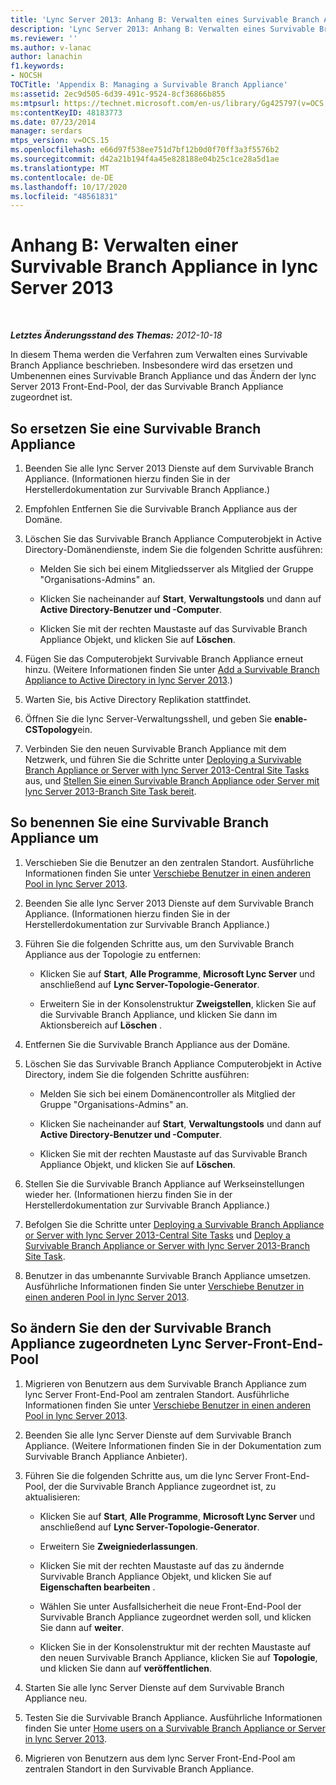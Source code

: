 ```yaml
---
title: 'Lync Server 2013: Anhang B: Verwalten eines Survivable Branch Appliance'
description: 'Lync Server 2013: Anhang B: Verwalten eines Survivable Branch Appliance.'
ms.reviewer: ''
ms.author: v-lanac
author: lanachin
f1.keywords:
- NOCSH
TOCTitle: 'Appendix B: Managing a Survivable Branch Appliance'
ms:assetid: 2ec9d505-6d39-491c-9524-8cf36866b855
ms:mtpsurl: https://technet.microsoft.com/en-us/library/Gg425797(v=OCS.15)
ms:contentKeyID: 48183773
ms.date: 07/23/2014
manager: serdars
mtps_version: v=OCS.15
ms.openlocfilehash: e66d97f538ee751d7bf12b0d0f70ff3a3f5576b2
ms.sourcegitcommit: d42a21b194f4a45e828188e04b25c1ce28a5d1ae
ms.translationtype: MT
ms.contentlocale: de-DE
ms.lasthandoff: 10/17/2020
ms.locfileid: "48561831"
---
```

# <a name="appendix-b-managing-a-survivable-branch-appliance-in-lync-server-2013"></a>Anhang B: Verwalten einer Survivable Branch Appliance in lync Server 2013

<div data-xmlns="http://www.w3.org/1999/xhtml">

<div class="topic" data-xmlns="http://www.w3.org/1999/xhtml" data-msxsl="urn:schemas-microsoft-com:xslt" data-cs="https://msdn.microsoft.com/">

<div data-asp="https://msdn2.microsoft.com/asp">



</div>

<div id="mainSection">

<div id="mainBody">

<span> </span>

_**Letztes Änderungsstand des Themas:** 2012-10-18_

In diesem Thema werden die Verfahren zum Verwalten eines Survivable Branch Appliance beschrieben. Insbesondere wird das ersetzen und Umbenennen eines Survivable Branch Appliance und das Ändern der lync Server 2013 Front-End-Pool, der das Survivable Branch Appliance zugeordnet ist.

<div>

## <a name="to-replace-a-survivable-branch-appliance"></a>So ersetzen Sie eine Survivable Branch Appliance

1.  Beenden Sie alle lync Server 2013 Dienste auf dem Survivable Branch Appliance. (Informationen hierzu finden Sie in der Herstellerdokumentation zur Survivable Branch Appliance.)

2.  Empfohlen Entfernen Sie die Survivable Branch Appliance aus der Domäne.

3.  Löschen Sie das Survivable Branch Appliance Computerobjekt in Active Directory-Domänendienste, indem Sie die folgenden Schritte ausführen:
    
      - Melden Sie sich bei einem Mitgliedsserver als Mitglied der Gruppe "Organisations-Admins" an.
    
      - Klicken Sie nacheinander auf **Start**, **Verwaltungstools** und dann auf **Active Directory-Benutzer und -Computer**.
    
      - Klicken Sie mit der rechten Maustaste auf das Survivable Branch Appliance Objekt, und klicken Sie auf **Löschen**.

4.  Fügen Sie das Computerobjekt Survivable Branch Appliance erneut hinzu. (Weitere Informationen finden Sie unter [Add a Survivable Branch Appliance to Active Directory in lync Server 2013](lync-server-2013-add-a-survivable-branch-appliance-to-active-directory.md).)

5.  Warten Sie, bis Active Directory Replikation stattfindet.

6.  Öffnen Sie die lync Server-Verwaltungsshell, und geben Sie **enable-CSTopology**ein.

7.  Verbinden Sie den neuen Survivable Branch Appliance mit dem Netzwerk, und führen Sie die Schritte unter [Deploying a Survivable Branch Appliance or Server with lync Server 2013-Central Site Tasks](lync-server-2013-deploying-a-survivable-branch-appliance-or-server-central-site-tasks.md) aus, und [Stellen Sie einen Survivable Branch Appliance oder Server mit lync Server 2013-Branch Site Task bereit](lync-server-2013-deploy-a-survivable-branch-appliance-or-server-branch-site-task.md).

</div>

<div>

## <a name="to-rename-a-survivable-branch-appliance"></a>So benennen Sie eine Survivable Branch Appliance um

1.  Verschieben Sie die Benutzer an den zentralen Standort. Ausführliche Informationen finden Sie unter [Verschiebe Benutzer in einen anderen Pool in lync Server 2013](lync-server-2013-move-users-to-another-pool.md).

2.  Beenden Sie alle lync Server 2013 Dienste auf dem Survivable Branch Appliance. (Informationen hierzu finden Sie in der Herstellerdokumentation zur Survivable Branch Appliance.)

3.  Führen Sie die folgenden Schritte aus, um den Survivable Branch Appliance aus der Topologie zu entfernen:
    
      - Klicken Sie auf **Start**, **Alle Programme**, **Microsoft Lync Server** und anschließend auf **Lync Server-Topologie-Generator**.
    
      - Erweitern Sie in der Konsolenstruktur **Zweigstellen**, klicken Sie auf die Survivable Branch Appliance, und klicken Sie dann im Aktionsbereich auf **Löschen** .

4.  Entfernen Sie die Survivable Branch Appliance aus der Domäne.

5.  Löschen Sie das Survivable Branch Appliance Computerobjekt in Active Directory, indem Sie die folgenden Schritte ausführen:
    
      - Melden Sie sich bei einem Domänencontroller als Mitglied der Gruppe "Organisations-Admins" an.
    
      - Klicken Sie nacheinander auf **Start**, **Verwaltungstools** und dann auf **Active Directory-Benutzer und -Computer**.
    
      - Klicken Sie mit der rechten Maustaste auf das Survivable Branch Appliance Objekt, und klicken Sie auf **Löschen**.

6.  Stellen Sie die Survivable Branch Appliance auf Werkseinstellungen wieder her. (Informationen hierzu finden Sie in der Herstellerdokumentation zur Survivable Branch Appliance.)

7.  Befolgen Sie die Schritte unter [Deploying a Survivable Branch Appliance or Server with lync Server 2013-Central Site Tasks](lync-server-2013-deploying-a-survivable-branch-appliance-or-server-central-site-tasks.md) und [Deploy a Survivable Branch Appliance or Server with lync Server 2013-Branch Site Task](lync-server-2013-deploy-a-survivable-branch-appliance-or-server-branch-site-task.md).

8.  Benutzer in das umbenannte Survivable Branch Appliance umsetzen. Ausführliche Informationen finden Sie unter [Verschiebe Benutzer in einen anderen Pool in lync Server 2013](lync-server-2013-move-users-to-another-pool.md).

</div>

<div>

## <a name="to-change-the-lync-server-front-end-pool-that-the-survivable-branch-appliance-is-associated-with"></a>So ändern Sie den der Survivable Branch Appliance zugeordneten Lync Server-Front-End-Pool

1.  Migrieren von Benutzern aus dem Survivable Branch Appliance zum lync Server Front-End-Pool am zentralen Standort. Ausführliche Informationen finden Sie unter [Verschiebe Benutzer in einen anderen Pool in lync Server 2013](lync-server-2013-move-users-to-another-pool.md).

2.  Beenden Sie alle lync Server Dienste auf dem Survivable Branch Appliance. (Weitere Informationen finden Sie in der Dokumentation zum Survivable Branch Appliance Anbieter).

3.  Führen Sie die folgenden Schritte aus, um die lync Server Front-End-Pool, der die Survivable Branch Appliance zugeordnet ist, zu aktualisieren:
    
      - Klicken Sie auf **Start**, **Alle Programme**, **Microsoft Lync Server** und anschließend auf **Lync Server-Topologie-Generator**.
    
      - Erweitern Sie **Zweigniederlassungen**.
    
      - Klicken Sie mit der rechten Maustaste auf das zu ändernde Survivable Branch Appliance Objekt, und klicken Sie auf **Eigenschaften bearbeiten** .
    
      - Wählen Sie unter Ausfallsicherheit die neue Front-End-Pool der Survivable Branch Appliance zugeordnet werden soll, und klicken Sie dann auf **weiter**.
    
      - Klicken Sie in der Konsolenstruktur mit der rechten Maustaste auf den neuen Survivable Branch Appliance, klicken Sie auf **Topologie**, und klicken Sie dann auf **veröffentlichen**.

4.  Starten Sie alle lync Server Dienste auf dem Survivable Branch Appliance neu.

5.  Testen Sie die Survivable Branch Appliance. Ausführliche Informationen finden Sie unter [Home users on a Survivable Branch Appliance or Server in lync Server 2013](lync-server-2013-home-users-on-a-survivable-branch-appliance-or-server.md).

6.  Migrieren von Benutzern aus dem lync Server Front-End-Pool am zentralen Standort in den Survivable Branch Appliance.

</div>

</div>

<span> </span>

</div>

</div>

</div>

